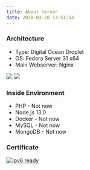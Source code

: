 ```yaml
---
title: About Server
date: 2020-03-28 13:51:53
---
```


### Architecture

- Type: Digital Ocean Droplet
- OS: Fedora Server 31 x64
- Main Webserver: Nginx

<img src="https://fedoraproject.org/w/uploads/thumb/b/b1/Marketing_Stickers_poweredby_sticker.png/128px-Marketing_Stickers_poweredby_sticker.png" />

<img src="https://www.nginx.com/wp-content/uploads/2018/08/NGINX-logo-rgb-large.png" style="max-height:64px;"/>

### Inside Environment

- PHP - Not now
- Node.js 13.0
- Docker - Not now
- MySQL - Not now
- MongoDB - Not now

### Certificate

<!-- IPv6-test.com button BEGIN -->

<a href='http://ipv6-test.com/validate.php?url=referer'><img src='http://ipv6-test.com/button-ipv6-big.png' alt='ipv6 ready' title='ipv6 ready' border='0' /></a>

<!-- IPv6-test.com button END -->
